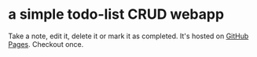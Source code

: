 # a simple todo-list CRUD webapp

Take a note, edit it, delete it or mark it as completed.
It's hosted on [GitHub Pages](https://wttc-nitr.github.io/todo-list-webapp/).
Checkout once.

